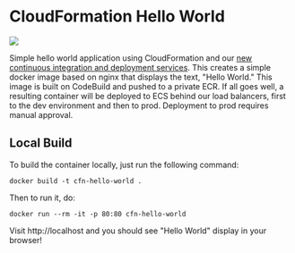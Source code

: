 # CloudFormation Hello World
![](https://codebuild.us-east-1.amazonaws.com/badges?uuid=eyJlbmNyeXB0ZWREYXRhIjoiWWhVZ2lwalkzWXJlYkhVNStsZWFKUHBScWQwbVZLN2JOYitkS2dXQ1ZBc0dRZ2RCV1Z1TWQ1TnRPb2xzd1kxbTJpSXN6WE9rZTEvZ0cwOGtRc3JVOWtvPSIsIml2UGFyYW1ldGVyU3BlYyI6IjZPbjE4Ky9IVE40dHVncEwiLCJtYXRlcmlhbFNldFNlcmlhbCI6MX0%3D&branch=master)

Simple hello world application using CloudFormation and our [new continuous integration and deployment services](https://github.com/cythral/cfn).  This creates a simple docker image based on nginx that displays the text, "Hello World."  This image is built on CodeBuild and pushed to a private ECR.  If all goes well, a resulting container will be deployed to ECS behind our load balancers, first to the dev environment and then to prod. Deployment to prod requires manual approval.  

## Local Build
To build the container locally, just run the following command:

```shell
docker build -t cfn-hello-world .
```

Then to run it, do:

```shell
docker run --rm -it -p 80:80 cfn-hello-world
```


Visit http://localhost and you should see "Hello World" display in your browser!
